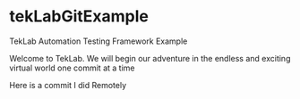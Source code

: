 # tekLabGitExample
TekLab Automation Testing Framework Example

Welcome to TekLab. We will begin our adventure in the endless and exciting virtual world one commit at a time

Here is a commit I did Remotely
